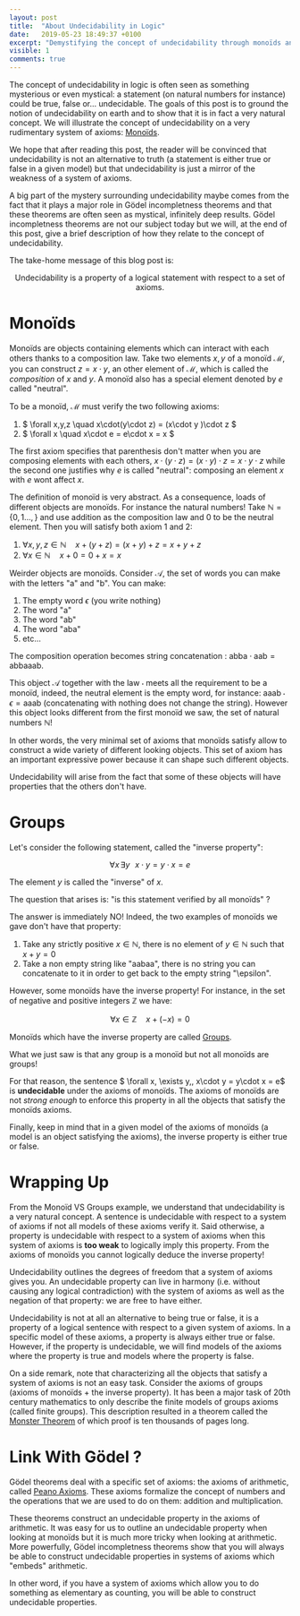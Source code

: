 ```yaml
---
layout: post
title:  "About Undecidability in Logic"
date:   2019-05-23 18:49:37 +0100
excerpt: "Demystifying the concept of undecidability through monoïds and groups."
visible: 1
comments: true
---
```


The concept of undecidability in logic is often seen as something mysterious or even mystical: a statement (on natural numbers for instance) could be true, false or... undecidable. The goals of this post is to ground the notion of undecidability on earth and to show that it is in fact a very natural concept. We will illustrate the concept of undecidability on a very rudimentary system of axioms: [Monoïds](https://en.wikipedia.org/wiki/Monoid).

We hope that after reading this post, the reader will be convinced that undecidability is not an alternative to truth (a statement is either true or false in a given model) but that undecidability is just a mirror of the weakness of a system of axioms.

A big part of the mystery surrounding undecidability maybe comes from the fact that it plays a major role in Gödel incompletness theorems and that these theorems are often seen as mystical, infinitely deep results. Gödel incompletness theorems are not our subject today but we will, at the end of this post, give a brief description of how they relate to the concept of undecidability.

The take-home message of this blog post is:

<p style="text-align: center;">
Undecidability is a property of a logical statement with respect to a set of axioms. 
</p>

# Monoïds

Monoïds are objects containing elements which can interact with each others thanks to a composition law. Take two elements $x,y$ of a monoïd $\mathcal{M}$, you can construct $z=x\cdot y$, an other element of $\mathcal{M}$, which is called the *composition* of $x$ and $y$. A monoïd also has a special element denoted by $e$ called "neutral". 

To be a monoïd, $\mathcal{M}$ must verify the two following axioms:

1. $ \forall x,y,z \quad x\cdot(y\cdot z) = (x\cdot y )\cdot z $
2. $ \forall x \quad x\cdot e = e\cdot x = x $

The first axiom specifies that parenthesis don't matter when you are composing elements with each others, $x\cdot(y\cdot z) = (x\cdot y )\cdot z = x\cdot y \cdot z$ while the second one justifies why $e$ is called "neutral": composing an element $x$ with $e$ wont affect $x$.

The definition of monoïd is very abstract. As a consequence, loads of different objects are monoïds. For instance the natural numbers! Take $\mathbb{N}=\{0,1\dots,\}$ and use addition as the composition law and 0 to be the neutral element. Then you will satisfy both axiom 1 and 2:

1. $\forall x,y,z \in \mathbb{N} \quad x+(y+z) = (x+y)+z = x + y + z$
2. $\forall x \in \mathbb{N} \quad x + 0 = 0 + x = x$

Weirder objects are monoïds. Consider $\mathcal{A}$, the set of words you can make with the letters "a" and "b". You can make:

1. The empty word $\epsilon$ (you write nothing)
2. The word "a"
3. The word "ab"
4. The word "aba"
5. etc...

The composition operation becomes string concatenation : $\text{abba}\cdot \text{aab} = \text{abbaaab}$.

This object $\mathcal{A}$ together with the law $\cdot$ meets all the requirement to be a monoïd, indeed, the neutral element is the empty word, for instance: $\text{aaab}\cdot \epsilon = \text{aaab}$ (concatenating with nothing does not change the string). However this object looks different from the first monoïd we saw, the set of natural numbers $\mathbb{N}$!

In other words, the very minimal set of axioms that monoïds satisfy allow to construct a wide variety of different looking objects. This set of axiom has an important expressive power because it can shape such different objects.

Undecidability will arise from the fact that some of these objects will have properties that the others don't have.

# Groups

Let's consider the following statement, called the "inverse property":

$$ \forall x\, \exists y\,\,\,\, x\cdot y = y\cdot x = e$$

The element $y$ is called the "inverse" of $x$.

The question that arises is: "is this statement verified by all monoïds" ?

The answer is immediately NO! Indeed, the two examples of monoïds we gave don't have that property:

1. Take any strictly positive $x\in\mathbb{N}$, there is no element of $y\in\mathbb{N}$ such that $x+y=0$
2. Take a non empty string like "aabaa", there is no string you can concatenate to it in order to get back to the empty string "\epsilon".

However, some monoïds have the inverse property! For instance, in the set of negative and positive integers $\mathbb{Z}$ we have:

$$ \forall x \in \mathbb{Z} \quad x + (-x) = 0 $$

Monoïds which have the inverse property are called [Groups](https://en.wikipedia.org/wiki/Group_(mathematics)).

What we just saw is that any group is a monoïd but not all monoïds are groups!

For that reason, the sentence $ \forall x\, \exists y\,\, x\cdot y = y\cdot x = e$ is **undecidable** under the axioms of monoïds. The axioms of monoïds are not *strong enough* to enforce this property in all the objects that satisfy the monoïds axioms.

Finally, keep in mind that in a given model of the axioms of monoïds (a model is an object satisfying the axioms), the inverse property is either true or false.

# Wrapping Up

From the Monoïd VS Groups example, we understand that undecidability is a very natural concept. A sentence is undecidable with respect to a system of axioms if not all models of these axioms verify it. Said otherwise, a property is undecidable with respect to a system of axioms when this system of axioms is **too weak** to logically imply this property. From the axioms of monoïds you cannot logically deduce the inverse property!

Undecidability outlines the degrees of freedom that a system of axioms gives you. An undecidable property can live in harmony (i.e. without causing any logical contradiction) with the system of axioms as well as the negation of that property: we are free to have either.

Undecidability is not at all an alternative to being true or false, it is a property of a logical sentence with respect to a given system of axioms. In a specific model of these axioms, a property is always either true or false. However, if the property is undecidable, we will find models of the axioms where the property is true and models where the property is false.

On a side remark, note that characterizing all the objects that satisfy a system of axioms is not an easy task. Consider the axioms of groups (axioms of monoïds + the inverse property). It has been a major task of 20th century mathematics to only describe the finite models of groups axioms (called finite groups). This description resulted in a theorem called the [Monster Theorem](https://en.wikipedia.org/wiki/Classification_of_finite_simple_groups) of which proof is ten thousands of pages long.

# Link With Gödel ?

Gödel theorems deal with a specific set of axioms: the axioms of arithmetic, called [Peano Axioms](https://en.wikipedia.org/wiki/Peano_axioms). These axioms formalize the concept of numbers and the operations that we are used to do on them: addition and multiplication.

These theorems construct an undecidable property in the axioms of arithmetic. It was easy for us to outline an undecidable property when looking at monoïds but it is much more tricky when looking at arithmetic. More powerfully, Gödel incompletness theorems show that you will always be able to construct undecidable properties in systems of axioms which "embeds" arithmetic.

In other word, if you have a system of axioms which allow you to do something as elementary as counting, you will be able to construct undecidable properties. 